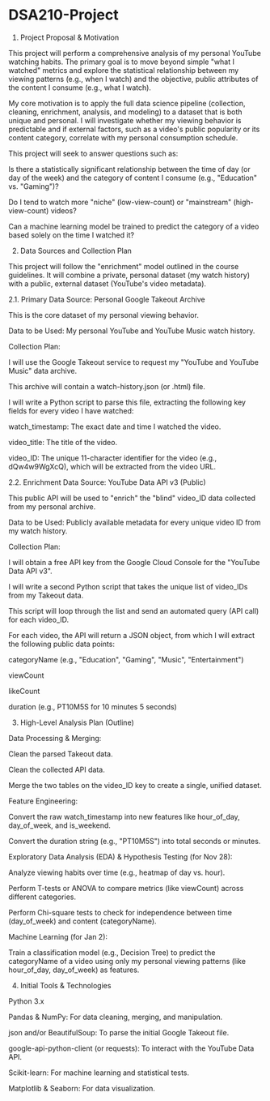 # DSA210-Project

1. Project Proposal & Motivation

This project will perform a comprehensive analysis of my personal YouTube watching habits. The primary goal is to move beyond simple "what I watched" metrics and explore the statistical relationship between my viewing patterns (e.g., when I watch) and the objective, public attributes of the content I consume (e.g., what I watch).

My core motivation is to apply the full data science pipeline (collection, cleaning, enrichment, analysis, and modeling) to a dataset that is both unique and personal. I will investigate whether my viewing behavior is predictable and if external factors, such as a video's public popularity or its content category, correlate with my personal consumption schedule.

This project will seek to answer questions such as:

Is there a statistically significant relationship between the time of day (or day of the week) and the category of content I consume (e.g., "Education" vs. "Gaming")?

Do I tend to watch more "niche" (low-view-count) or "mainstream" (high-view-count) videos?

Can a machine learning model be trained to predict the category of a video based solely on the time I watched it?

2. Data Sources and Collection Plan

This project will follow the "enrichment" model outlined in the course guidelines. It will combine a private, personal dataset (my watch history) with a public, external dataset (YouTube's video metadata).

2.1. Primary Data Source: Personal Google Takeout Archive

This is the core dataset of my personal viewing behavior.

Data to be Used: My personal YouTube and YouTube Music watch history.

Collection Plan:

I will use the Google Takeout service to request my "YouTube and YouTube Music" data archive.

This archive will contain a watch-history.json (or .html) file.

I will write a Python script to parse this file, extracting the following key fields for every video I have watched:

watch_timestamp: The exact date and time I watched the video.

video_title: The title of the video.

video_ID: The unique 11-character identifier for the video (e.g., dQw4w9WgXcQ), which will be extracted from the video URL.

2.2. Enrichment Data Source: YouTube Data API v3 (Public)

This public API will be used to "enrich" the "blind" video_ID data collected from my personal archive.

Data to be Used: Publicly available metadata for every unique video ID from my watch history.

Collection Plan:

I will obtain a free API key from the Google Cloud Console for the "YouTube Data API v3".

I will write a second Python script that takes the unique list of video_IDs from my Takeout data.

This script will loop through the list and send an automated query (API call) for each video_ID.

For each video, the API will return a JSON object, from which I will extract the following public data points:

categoryName (e.g., "Education", "Gaming", "Music", "Entertainment")

viewCount

likeCount

duration (e.g., PT10M5S for 10 minutes 5 seconds)

3. High-Level Analysis Plan (Outline)

Data Processing & Merging:

Clean the parsed Takeout data.

Clean the collected API data.

Merge the two tables on the video_ID key to create a single, unified dataset.

Feature Engineering:

Convert the raw watch_timestamp into new features like hour_of_day, day_of_week, and is_weekend.

Convert the duration string (e.g., "PT10M5S") into total seconds or minutes.

Exploratory Data Analysis (EDA) & Hypothesis Testing (for Nov 28):

Analyze viewing habits over time (e.g., heatmap of day vs. hour).

Perform T-tests or ANOVA to compare metrics (like viewCount) across different categories.

Perform Chi-square tests to check for independence between time (day_of_week) and content (categoryName).

Machine Learning (for Jan 2):

Train a classification model (e.g., Decision Tree) to predict the categoryName of a video using only my personal viewing patterns (like hour_of_day, day_of_week) as features.

4. Initial Tools & Technologies

Python 3.x

Pandas & NumPy: For data cleaning, merging, and manipulation.

json and/or BeautifulSoup: To parse the initial Google Takeout file.

google-api-python-client (or requests): To interact with the YouTube Data API.

Scikit-learn: For machine learning and statistical tests.

Matplotlib & Seaborn: For data visualization.
